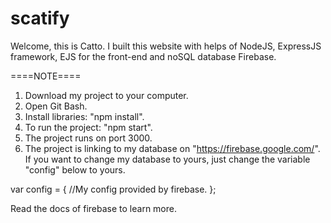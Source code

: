 # scatify
Welcome, this is Catto. I built this website with helps of NodeJS, ExpressJS framework, EJS for the front-end and noSQL database Firebase.

====NOTE====

1. Download my project to your computer.
2. Open Git Bash.
3. Install libraries: "npm install".
4. To run the project: "npm start".
5. The project runs on port 3000.
6. The project is linking to my database on "https://firebase.google.com/". If you want to change my database to yours, just change the  variable "config" below to yours.

var config = {
    //My config provided by firebase.
  };
  
  Read the docs of firebase to learn more.
